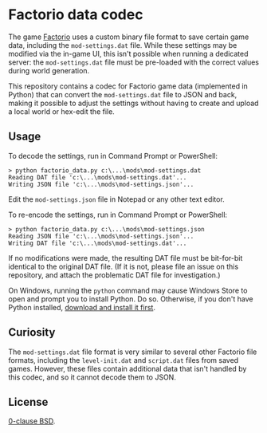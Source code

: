 Factorio data codec
===================

The game [Factorio](https://www.factorio.com/) uses a custom binary file format to save certain game data, including the `mod-settings.dat` file. While these settings may be modified via the in-game UI, this isn't possible when running a dedicated server: the `mod-settings.dat` file must be pre-loaded with the correct values during world generation.

This repository contains a codec for Factorio game data (implemented in Python) that can convert the `mod-settings.dat` file to JSON and back, making it possible to adjust the settings without having to create and upload a local world or hex-edit the file.


Usage
-----

To decode the settings, run in Command Prompt or PowerShell:

```doscon
> python factorio_data.py c:\...\mods\mod-settings.dat
Reading DAT file 'c:\...\mods\mod-settings.dat'...
Writing JSON file 'c:\...\mods\mod-settings.json'...
```

Edit the `mod-settings.json` file in Notepad or any other text editor.

To re-encode the settings, run in Command Prompt or PowerShell:

```doscon
> python factorio_data.py c:\...\mods\mod-settings.json
Reading JSON file 'c:\...\mods\mod-settings.json'...
Writing DAT file 'c:\...\mods\mod-settings.dat'...
```

If no modifications were made, the resulting DAT file must be bit-for-bit identical to the original DAT file. (If it is not, please file an issue on this repository, and attach the problematic DAT file for investigation.)

On Windows, running the `python` command may cause Windows Store to open and prompt you to install Python. Do so. Otherwise, if you don't have Python installed, [download and install it first](https://www.python.org/downloads/).


Curiosity
---------

The `mod-settings.dat` file format is very similar to several other Factorio file formats, including the `level-init.dat` and `script.dat` files from saved games. However, these files contain additional data that isn't handled by this codec, and so it cannot decode them to JSON.


License
-------

[0-clause BSD](LICENSE-0BSD.txt).